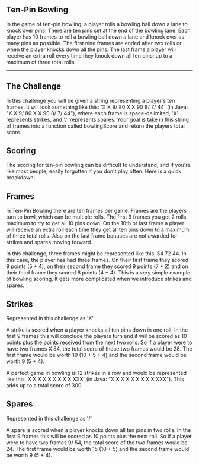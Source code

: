 ## Ten-Pin Bowling
In the game of ten-pin bowling, a player rolls a bowling ball down a lane to knock over pins. There are ten pins set at the end of the bowling lane. Each player has 10 frames to roll a bowling ball down a lane and knock over as many pins as possible. The first nine frames are ended after two rolls or when the player knocks down all the pins. The last frame a player will receive an extra roll every time they knock down all ten pins; up to a maximum of three total rolls.

---

## The Challenge
In this challenge you will be given a string representing a player's ten frames. It will look something like this: 'X X 9/ 80 X X 90 8/ 7/ 44' (in Java: "X X 9/ 80 X X 90 8/ 7/ 44"), where each frame is space-delimited, 'X' represents strikes, and '/' represents spares. Your goal is take in this string of frames into a function called bowlingScore and return the players total score.

## Scoring
The scoring for ten-pin bowling can be difficult to understand, and if you're like most people, easily forgotten if you don't play often. Here is a quick breakdown:

## Frames
In Ten-Pin Bowling there are ten frames per game. Frames are the players turn to bowl, which can be multiple rolls. The first 9 frames you get 2 rolls maximum to try to get all 10 pins down. On the 10th or last frame a player will receive an extra roll each time they get all ten pins down to a maximum of three total rolls. Also on the last frame bonuses are not awarded for strikes and spares moving forward.

In this challenge, three frames might be represented like this: 54 72 44. In this case, the player has had three frames. On their first frame they scored 9 points (5 + 4), on their second frame they scored 9 points (7 + 2) and on their third frame they scored 8 points (4 + 4). This is a very simple example of bowling scoring. It gets more complicated when we introduce strikes and spares.

## Strikes
Represented in this challenge as 'X'

A strike is scored when a player knocks all ten pins down in one roll. In the first 9 frames this will conclude the players turn and it will be scored as 10 points plus the points received from the next two rolls. So if a player were to have two frames X 54, the total score of those two frames would be 28. The first frame would be worth 19 (10 + 5 + 4) and the second frame would be worth 9 (5 + 4).

A perfect game in bowling is 12 strikes in a row and would be represented like this 'X X X X X X X X X XXX' (in Java: "X X X X X X X X X XXX"). This adds up to a total score of 300.

## Spares
Represented in this challenge as '/'

A spare is scored when a player knocks down all ten pins in two rolls. In the first 9 frames this will be scored as 10 points plus the next roll. So if a player were to have two frames 9/ 54, the total score of the two frames would be 24. The first frame would be worth 15 (10 + 5) and the second frame would be worth 9 (5 + 4).
